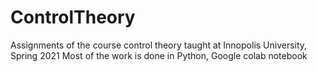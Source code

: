 # ControlTheory
Assignments of the course control theory taught at Innopolis University, Spring 2021
Most of the work is done in Python, Google colab notebook

